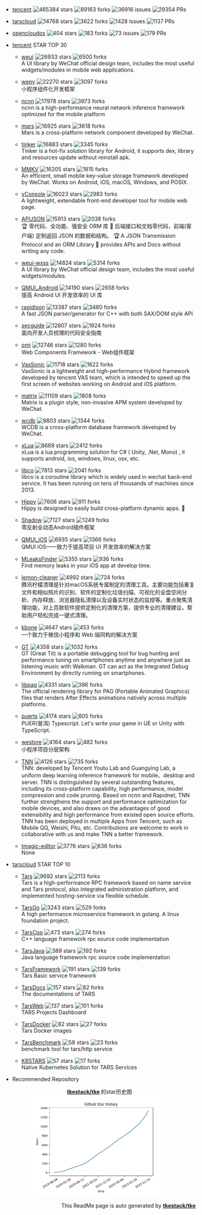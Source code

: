 
+ [tencent](https://github.com/tencent)
![465384 stars](https://img.shields.io/badge/Stars-465384-green)
![89163 forks](https://img.shields.io/badge/Forks-89163-green)
![36916 issues](https://img.shields.io/badge/Issues-36916-green)
![29354 PRs](https://img.shields.io/badge/PRs-29354-green)

+ [tarscloud](https://github.com/tarscloud)
![14768 stars](https://img.shields.io/badge/Stars-14768-green)
![3622 forks](https://img.shields.io/badge/Forks-3622-green)
![1428 issues](https://img.shields.io/badge/Issues-1428-green)
![1137 PRs](https://img.shields.io/badge/PRs-1137-green)

+ [opencloudos](https://github.com/opencloudos)
![404 stars](https://img.shields.io/badge/Stars-404-green)
![183 forks](https://img.shields.io/badge/Forks-183-green)
![73 issues](https://img.shields.io/badge/Issues-73-green)
![179 PRs](https://img.shields.io/badge/PRs-179-green)



+ [tencent](https://github.com/tencent) STAR TOP 30
    
    + [weui](https://github.com/tencent/weui) 
    ![26933 stars](https://img.shields.io/badge/Stars-26933-green)
    ![6500 forks](https://img.shields.io/badge/Forks-6500-green)  
    A UI library by WeChat official design team, includes the most useful widgets/modules in mobile web applications.
    
    + [wepy](https://github.com/tencent/wepy) 
    ![22270 stars](https://img.shields.io/badge/Stars-22270-green)
    ![3097 forks](https://img.shields.io/badge/Forks-3097-green)  
    小程序组件化开发框架
    
    + [ncnn](https://github.com/tencent/ncnn) 
    ![17978 stars](https://img.shields.io/badge/Stars-17978-green)
    ![3973 forks](https://img.shields.io/badge/Forks-3973-green)  
    ncnn is a high-performance neural network inference framework optimized for the mobile platform
    
    + [mars](https://github.com/tencent/mars) 
    ![16925 stars](https://img.shields.io/badge/Stars-16925-green)
    ![3618 forks](https://img.shields.io/badge/Forks-3618-green)  
    Mars is a cross-platform network component  developed by WeChat.
    
    + [tinker](https://github.com/tencent/tinker) 
    ![16883 stars](https://img.shields.io/badge/Stars-16883-green)
    ![3345 forks](https://img.shields.io/badge/Forks-3345-green)  
    Tinker is a hot-fix solution library for Android, it supports dex, library and resources update without reinstall apk.
    
    + [MMKV](https://github.com/tencent/MMKV) 
    ![16205 stars](https://img.shields.io/badge/Stars-16205-green)
    ![1815 forks](https://img.shields.io/badge/Forks-1815-green)  
    An efficient, small mobile key-value storage framework developed by WeChat. Works on Android, iOS, macOS, Windows, and POSIX.
    
    + [vConsole](https://github.com/tencent/vConsole) 
    ![16023 stars](https://img.shields.io/badge/Stars-16023-green)
    ![2983 forks](https://img.shields.io/badge/Forks-2983-green)  
    A lightweight, extendable front-end developer tool for mobile web page.
    
    + [APIJSON](https://github.com/tencent/APIJSON) 
    ![15913 stars](https://img.shields.io/badge/Stars-15913-green)
    ![2038 forks](https://img.shields.io/badge/Forks-2038-green)  
    🏆 零代码、全功能、强安全 ORM 库 🚀 后端接口和文档零代码，前端(客户端) 定制返回 JSON 的数据和结构。 🏆 A JSON Transmission Protocol and an ORM Library 🚀  provides APIs and Docs without writing any code.
    
    + [weui-wxss](https://github.com/tencent/weui-wxss) 
    ![14824 stars](https://img.shields.io/badge/Stars-14824-green)
    ![5314 forks](https://img.shields.io/badge/Forks-5314-green)  
    A UI library by WeChat official design team, includes the most useful widgets/modules.
    
    + [QMUI_Android](https://github.com/tencent/QMUI_Android) 
    ![14190 stars](https://img.shields.io/badge/Stars-14190-green)
    ![2658 forks](https://img.shields.io/badge/Forks-2658-green)  
    提高 Android UI 开发效率的 UI 库
    
    + [rapidjson](https://github.com/tencent/rapidjson) 
    ![13387 stars](https://img.shields.io/badge/Stars-13387-green)
    ![3480 forks](https://img.shields.io/badge/Forks-3480-green)  
    A fast JSON parser/generator for C++ with both SAX/DOM style API
    
    + [secguide](https://github.com/tencent/secguide) 
    ![12807 stars](https://img.shields.io/badge/Stars-12807-green)
    ![1924 forks](https://img.shields.io/badge/Forks-1924-green)  
    面向开发人员梳理的代码安全指南
    
    + [omi](https://github.com/tencent/omi) 
    ![12746 stars](https://img.shields.io/badge/Stars-12746-green)
    ![1280 forks](https://img.shields.io/badge/Forks-1280-green)  
    Web Components Framework - Web组件框架
    
    + [VasSonic](https://github.com/tencent/VasSonic) 
    ![11718 stars](https://img.shields.io/badge/Stars-11718-green)
    ![1622 forks](https://img.shields.io/badge/Forks-1622-green)  
    VasSonic is a lightweight and high-performance Hybrid framework developed by tencent VAS team, which is intended to speed up the first screen of websites working on Android and iOS platform. 
    
    + [matrix](https://github.com/tencent/matrix) 
    ![11109 stars](https://img.shields.io/badge/Stars-11109-green)
    ![1808 forks](https://img.shields.io/badge/Forks-1808-green)  
    Matrix is a plugin style, non-invasive APM system developed by WeChat.
    
    + [wcdb](https://github.com/tencent/wcdb) 
    ![9803 stars](https://img.shields.io/badge/Stars-9803-green)
    ![1344 forks](https://img.shields.io/badge/Forks-1344-green)  
    WCDB is a cross-platform database framework developed by WeChat.
    
    + [xLua](https://github.com/tencent/xLua) 
    ![8689 stars](https://img.shields.io/badge/Stars-8689-green)
    ![2412 forks](https://img.shields.io/badge/Forks-2412-green)  
    xLua is a lua programming solution for  C# ( Unity, .Net, Mono) , it supports android, ios, windows, linux, osx, etc.
    
    + [libco](https://github.com/tencent/libco) 
    ![7813 stars](https://img.shields.io/badge/Stars-7813-green)
    ![2041 forks](https://img.shields.io/badge/Forks-2041-green)  
    libco is a coroutine library which is widely used in wechat  back-end service. It has been running on tens of thousands of machines since 2013.
    
    + [Hippy](https://github.com/tencent/Hippy) 
    ![7606 stars](https://img.shields.io/badge/Stars-7606-green)
    ![911 forks](https://img.shields.io/badge/Forks-911-green)  
    Hippy is designed to easily build cross-platform dynamic apps. 👏
    
    + [Shadow](https://github.com/tencent/Shadow) 
    ![7127 stars](https://img.shields.io/badge/Stars-7127-green)
    ![1249 forks](https://img.shields.io/badge/Forks-1249-green)  
    零反射全动态Android插件框架
    
    + [QMUI_iOS](https://github.com/tencent/QMUI_iOS) 
    ![6935 stars](https://img.shields.io/badge/Stars-6935-green)
    ![1366 forks](https://img.shields.io/badge/Forks-1366-green)  
    QMUI iOS——致力于提高项目 UI 开发效率的解决方案
    
    + [MLeaksFinder](https://github.com/tencent/MLeaksFinder) 
    ![5355 stars](https://img.shields.io/badge/Stars-5355-green)
    ![936 forks](https://img.shields.io/badge/Forks-936-green)  
    Find memory leaks in your iOS app at develop time.
    
    + [lemon-cleaner](https://github.com/tencent/lemon-cleaner) 
    ![4992 stars](https://img.shields.io/badge/Stars-4992-green)
    ![724 forks](https://img.shields.io/badge/Forks-724-green)  
    腾讯柠檬清理是针对macOS系统专属制定的清理工具。主要功能包括重复文件和相似照片的识别、软件的定制化垃圾扫描、可视化的全盘空间分析、内存释放、浏览器隐私清理以及设备实时状态的监控等。重点聚焦清理功能，对上百款软件提供定制化的清理方案，提供专业的清理建议，帮助用户轻松完成一键式清理。
    
    + [kbone](https://github.com/tencent/kbone) 
    ![4647 stars](https://img.shields.io/badge/Stars-4647-green)
    ![453 forks](https://img.shields.io/badge/Forks-453-green)  
    一个致力于微信小程序和 Web 端同构的解决方案
    
    + [GT](https://github.com/tencent/GT) 
    ![4358 stars](https://img.shields.io/badge/Stars-4358-green)
    ![1032 forks](https://img.shields.io/badge/Forks-1032-green)  
    GT (Great Tit) is a portable debugging tool for bug hunting and performance tuning on smartphones anytime and anywhere just as listening music with Walkman. GT can act as the Integrated Debug Environment by directly running on smartphones.
    
    + [libpag](https://github.com/tencent/libpag) 
    ![4331 stars](https://img.shields.io/badge/Stars-4331-green)
    ![396 forks](https://img.shields.io/badge/Forks-396-green)  
    The official rendering library for PAG (Portable Animated Graphics) files that renders After Effects animations natively across multiple platforms.
    
    + [puerts](https://github.com/tencent/puerts) 
    ![4174 stars](https://img.shields.io/badge/Stars-4174-green)
    ![605 forks](https://img.shields.io/badge/Forks-605-green)  
    PUER(普洱) Typescript. Let's write your game in UE or Unity with TypeScript.
    
    + [westore](https://github.com/tencent/westore) 
    ![4164 stars](https://img.shields.io/badge/Stars-4164-green)
    ![482 forks](https://img.shields.io/badge/Forks-482-green)  
    小程序项目分层架构
    
    + [TNN](https://github.com/tencent/TNN) 
    ![4126 stars](https://img.shields.io/badge/Stars-4126-green)
    ![735 forks](https://img.shields.io/badge/Forks-735-green)  
    TNN: developed by Tencent Youtu Lab and Guangying Lab, a uniform deep learning inference framework for mobile、desktop and server. TNN is distinguished by several outstanding features, including its cross-platform capability, high performance, model compression and code pruning. Based on ncnn and Rapidnet, TNN further strengthens the support and performance optimization for mobile devices, and also draws on the advantages of good extensibility and high performance from existed open source efforts. TNN has been deployed in multiple Apps from Tencent, such as Mobile QQ, Weishi, Pitu, etc. Contributions are welcome to work in collaborative with us and make TNN a better framework. 
    
    + [tmagic-editor](https://github.com/tencent/tmagic-editor) 
    ![3776 stars](https://img.shields.io/badge/Stars-3776-green)
    ![636 forks](https://img.shields.io/badge/Forks-636-green)  
    None
    

+ [tarscloud](https://github.com/tarscloud) STAR TOP 10
    
    + [Tars](https://github.com/tarscloud/Tars) 
    ![9692 stars](https://img.shields.io/badge/Stars-9692-green)
    ![2113 forks](https://img.shields.io/badge/Forks-2113-green)  
    Tars is a high-performance RPC framework based on name service and Tars protocol, also integrated administration platform, and implemented hosting-service via flexible schedule.
    
    + [TarsGo](https://github.com/tarscloud/TarsGo) 
    ![3243 stars](https://img.shields.io/badge/Stars-3243-green)
    ![529 forks](https://img.shields.io/badge/Forks-529-green)  
    A  high performance microservice  framework  in golang. A linux foundation project.
    
    + [TarsCpp](https://github.com/tarscloud/TarsCpp) 
    ![473 stars](https://img.shields.io/badge/Stars-473-green)
    ![274 forks](https://img.shields.io/badge/Forks-274-green)  
    C++ language framework rpc source code implementation
    
    + [TarsJava](https://github.com/tarscloud/TarsJava) 
    ![389 stars](https://img.shields.io/badge/Stars-389-green)
    ![192 forks](https://img.shields.io/badge/Forks-192-green)  
    Java language framework rpc source code implementation
    
    + [TarsFramework](https://github.com/tarscloud/TarsFramework) 
    ![191 stars](https://img.shields.io/badge/Stars-191-green)
    ![139 forks](https://img.shields.io/badge/Forks-139-green)  
    Tars Basic service framework
    
    + [TarsDocs](https://github.com/tarscloud/TarsDocs) 
    ![157 stars](https://img.shields.io/badge/Stars-157-green)
    ![82 forks](https://img.shields.io/badge/Forks-82-green)  
    The documentations of TARS
    
    + [TarsWeb](https://github.com/tarscloud/TarsWeb) 
    ![137 stars](https://img.shields.io/badge/Stars-137-green)
    ![101 forks](https://img.shields.io/badge/Forks-101-green)  
    TARS Projects Dashboard
    
    + [TarsDocker](https://github.com/tarscloud/TarsDocker) 
    ![82 stars](https://img.shields.io/badge/Stars-82-green)
    ![27 forks](https://img.shields.io/badge/Forks-27-green)  
    Tars Docker  images
    
    + [TarsBenchmark](https://github.com/tarscloud/TarsBenchmark) 
    ![58 stars](https://img.shields.io/badge/Stars-58-green)
    ![23 forks](https://img.shields.io/badge/Forks-23-green)  
    benchmark tool for tars/http service
    
    + [K8STARS](https://github.com/tarscloud/K8STARS) 
    ![57 stars](https://img.shields.io/badge/Stars-57-green)
    ![17 forks](https://img.shields.io/badge/Forks-17-green)  
    Native Kubernetes  Solution for TARS Services
    


+ Recommended Repository  
<p align="center">
      <strong>
        <a href="https://github.com/tkestack/tke" target="_blank">tkestack/tke</a>
      </strong>  的star历史图
  <br>
  <img src="https://raw.githubusercontent.com/ButterAndButterfly/GithubTools/master/data/stars_history.jpg" width="350px"></img>    
</p>

<p align="right">
      This ReadMe page is auto generated by 
      <strong>
        <a href="https://github.com/tkestack/tke" target="_blank">tkestack/tke</a><br>
      </strong>   
</p>